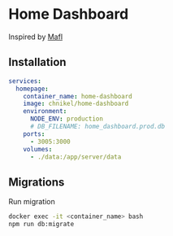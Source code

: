 # Home Dashboard

Inspired by [Mafl](https://github.com/hywax/mafl)

## Installation

```yaml
services:
  homepage:
    container_name: home-dashboard
    image: chnikel/home-dashboard
    environment:
      NODE_ENV: production
      # DB_FILENAME: home_dashboard.prod.db
    ports:
      - 3005:3000
    volumes:
      - ./data:/app/server/data
```

## Migrations

Run migration

```sh
docker exec -it <container_name> bash
npm run db:migrate
```
